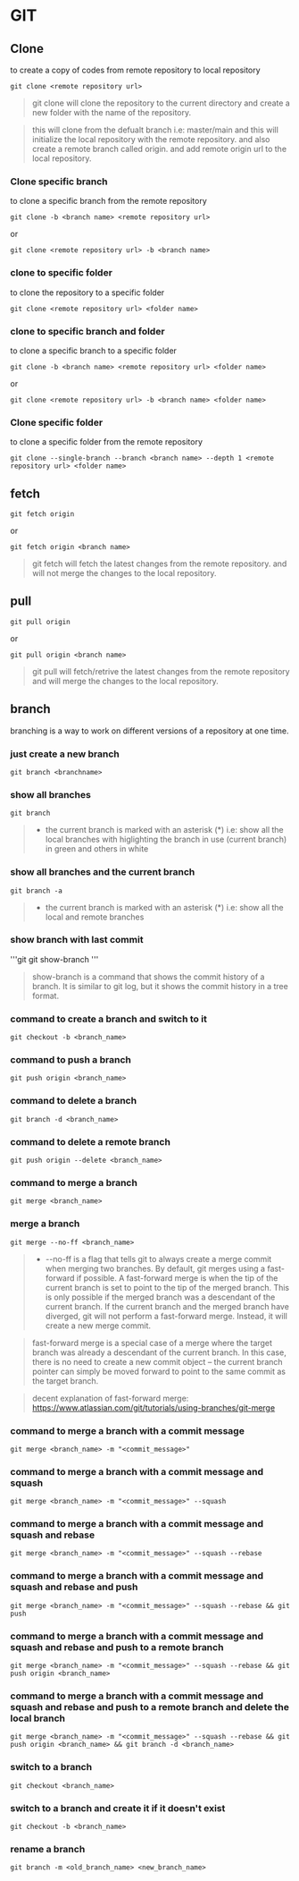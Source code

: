 # GIT

## Clone
to create a copy of codes from remote repository to local repository

```git 
git clone <remote repository url>
```
> git clone will clone the repository to the current directory and create a new folder with the name of the repository. 

> this will clone from the defualt branch i.e: master/main and this will initialize the local repository with the remote repository. and also create a remote branch called origin. and add remote origin url to the local repository.

### Clone specific branch
to clone a specific branch from the remote repository

```git 
git clone -b <branch name> <remote repository url>
```
or
```git
git clone <remote repository url> -b <branch name>
```

### clone to specific folder
to clone the repository to a specific folder

```git
git clone <remote repository url> <folder name>
```

### clone to specific branch and folder
to clone a specific branch to a specific folder

```git
git clone -b <branch name> <remote repository url> <folder name>
```
or
```git
git clone <remote repository url> -b <branch name> <folder name>
```


### Clone specific folder
to clone a specific folder from the remote repository

```git
git clone --single-branch --branch <branch name> --depth 1 <remote repository url> <folder name>
```



## fetch
```git
git fetch origin
```
or 
```git
git fetch origin <branch name>
```
> git fetch will fetch the latest changes from the remote repository. and will not merge the changes to the local repository.


## pull
```git
git pull origin
```
or 
```git
git pull origin <branch name>
```

> git pull will fetch/retrive the latest changes from the remote repository and will merge the changes to the local repository.



## branch
branching is a way to work on different versions of a repository at one time.

### just create a new branch
```git
git branch <branchname>
```

### show all branches
```git
git branch
```
> * the current branch is marked with an asterisk (*) i.e: show all the local branches
with higlighting the branch in use (current branch) in green and others in white

### show all branches and the current branch
```git
git branch -a
```
> * the current branch is marked with an asterisk (*) i.e: show all the local and remote branches

### show branch with last commit
'''git
git show-branch
'''
> show-branch is a command that shows the commit history of a branch. It is similar to git log, but it shows the commit history in a tree format.




### command to create a branch and switch to it
```git 
git checkout -b <branch_name>
```

### command to push a branch
```git
git push origin <branch_name>
```

### command to delete a branch
```git
git branch -d <branch_name>
```

### command to delete a remote branch
```git
git push origin --delete <branch_name>
```

### command to merge a branch
```git
git merge <branch_name>
```

### merge a branch 
```git
git merge --no-ff <branch_name>
```
> * --no-ff is a flag that tells git to always create a merge commit when merging two branches. By default, git merges using a fast-forward if possible. A fast-forward merge is when the tip of the current branch is set to point to the tip of the merged branch. This is only possible if the merged branch was a descendant of the current branch. If the current branch and the merged branch have diverged, git will not perform a fast-forward merge. Instead, it will create a new merge commit.

> fast-forward merge is a special case of a merge where the target branch was already a descendant of the current branch. In this case, there is no need to create a new commit object – the current branch pointer can simply be moved forward to point to the same commit as the target branch.

> decent explanation of fast-forward merge: https://www.atlassian.com/git/tutorials/using-branches/git-merge



### command to merge a branch with a commit message
```git
git merge <branch_name> -m "<commit_message>"
```

### command to merge a branch with a commit message and squash
```git
git merge <branch_name> -m "<commit_message>" --squash
```

### command to merge a branch with a commit message and squash and rebase
```git
git merge <branch_name> -m "<commit_message>" --squash --rebase
```

### command to merge a branch with a commit message and squash and rebase and push
```git
git merge <branch_name> -m "<commit_message>" --squash --rebase && git push
```

### command to merge a branch with a commit message and squash and rebase and push to a remote branch
```git
git merge <branch_name> -m "<commit_message>" --squash --rebase && git push origin <branch_name>
```

### command to merge a branch with a commit message and squash and rebase and push to a remote branch and delete the local branch
```git
git merge <branch_name> -m "<commit_message>" --squash --rebase && git push origin <branch_name> && git branch -d <branch_name>
```

### switch to a branch
```git
git checkout <branch_name>
```

### switch to a branch and create it if it doesn't exist
```git
git checkout -b <branch_name>
```

### rename a branch
```git
git branch -m <old_branch_name> <new_branch_name>
```

